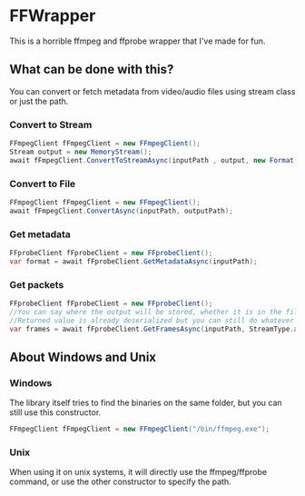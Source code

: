 # FFWrapper
This is a horrible ffmpeg and ffprobe wrapper that I've made for fun.

## What can be done with this?
You can convert or fetch metadata from video/audio files using stream class or just the path.

### Convert to Stream
```cs
FFmpegClient fFmpegClient = new FFmpegClient();
Stream output = new MemoryStream();
await fFmpegClient.ConvertToStreamAsync(inputPath , output, new Format(FormatTypes.MP3));
```
### Convert to File
```cs
FFmpegClient fFmpegClient = new FFmpegClient();
await fFmpegClient.ConvertAsync(inputPath, outputPath);
```
### Get metadata
```cs
FFprobeClient fFprobeClient = new FFprobeClient();
var format = await fFprobeClient.GetMetadataAsync(inputPath);
```
### Get packets
```cs
FFprobeClient fFprobeClient = new FFprobeClient();
//You can say where the output will be stored, whether it is in the file system,memory...
//Returned value is already deserialized but you can still do whatever you want with the raw output data
var frames = await fFprobeClient.GetFramesAsync(inputPath, StreamType.a, new MemoryStream());
```
## About Windows and Unix
### Windows
The library itself tries to find the binaries on the same folder, but you can still use this constructor.
```cs
FFmpegClient fFmpegClient = new FFmpegClient("/bin/ffmpeg.exe");
```
### Unix
When using it on unix systems, it will directly use the ffmpeg/ffprobe command, or use the other constructor to specify the path.
